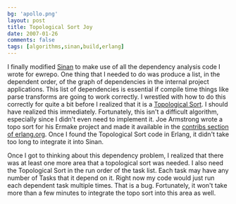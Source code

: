 ```yaml
---
bg: 'apollo.png'
layout: post
title: Topological Sort Joy
date: 2007-01-26
comments: false
tags: [algorithms,sinan,build,erlang]
---
```


I finally modified [Sinan](http://code.google.com/p/sinan/) to make
use of all the dependency analysis code I wrote for ewrepo. One thing
that I needed to do was produce a list, in the dependent order, of the
graph of dependencies in the internal project applications. This list
of dependencies is essential if compile time things like parse
transforms are going to work correctly. I wrestled with how to do this
correctly for quite a bit before I realized that it is a [Topological
Sort](http://en.wikipedia.org/wiki/Topological_sorting). I should have
realized this immediately. Fortunately, this isn't a difficult
algorithm, especially since I didn't even need to implement it. Joe
Armstrong wrote a topo sort for his Ermake project and made it
available in the [contribs section of
erlang.org](http://www.erlang.org/user.html). Once I found the
Topological Sort code in Erlang, it didn't take too long to integrate
it into Sinan.

Once I got to thinking about this dependency problem, I realized that
there was at least one more area that a topological sort was needed. I
also need the Topological Sort in the run order of the task list. Each
task may have any number of Tasks that it depend on it. Right now my
code would just run each dependent task multiple times. That is a
bug. Fortunately, it won't take more than a few minutes to integrate
the topo sort into this area as well.